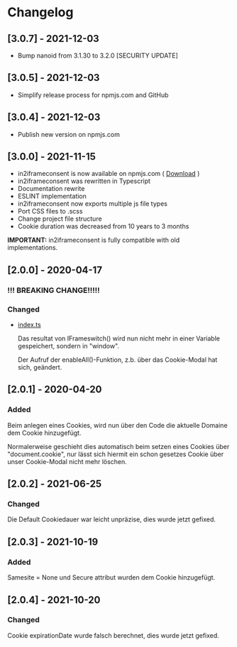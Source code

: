 # Changelog
## [3.0.7] - 2021-12-03
* Bump nanoid from 3.1.30 to 3.2.0 [SECURITY UPDATE]

## [3.0.5] - 2021-12-03
* Simplify release process for npmjs.com and GitHub

## [3.0.4] - 2021-12-03
* Publish new version on npmjs.com

## [3.0.0] - 2021-11-15
* in2iframeconsent is now available on npmjs.com ( [Download](("https://www.npmjs.com/package/in2iframeconsent")) )
* in2iframeconsent was rewritten in Typescript
* Documentation rewrite
* ESLINT implementation
* in2iframeconsent now exports multiple js file types
* Port CSS files to .scss
* Change project file structure
* Cookie duration was decreased from 10 years to 3 months

**IMPORTANT:** in2iframeconsent is fully compatible with old implementations.

## [2.0.0] - 2020-04-17

### !!! BREAKING CHANGE!!!!!

### Changed

- [index.ts](src/index.ts)

  Das resultat von IFrameswitch() wird nun nicht mehr in einer Variable gespeichert, sondern in "window".

  Der Aufruf der enableAll()-Funktion, z.b. über das Cookie-Modal hat sich, geändert.

## [2.0.1] - 2020-04-20

### Added

Beim anlegen eines Cookies, wird nun über den Code die aktuelle Domaine dem Cookie hinzugefügt.

Normalerweise geschieht dies automatisch beim setzen eines Cookies über "document.cookie", nur lässt sich hiermit ein schon gesetzes Cookie über unser Cookie-Modal nicht mehr löschen.

## [2.0.2] - 2021-06-25

### Changed
Die Default Cookiedauer war leicht unpräzise, dies wurde jetzt gefixed.

## [2.0.3] - 2021-10-19

### Added

Samesite = None und Secure attribut wurden dem Cookie hinzugefügt.

## [2.0.4] - 2021-10-20

### Changed

Cookie expirationDate wurde falsch berechnet, dies wurde jetzt gefixed.  
